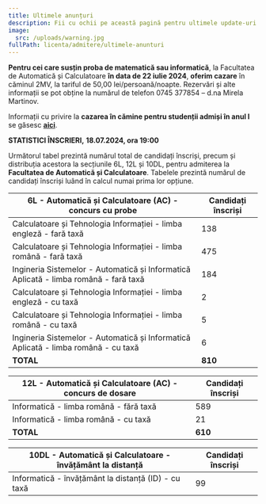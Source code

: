 ```yaml
---
title: Ultimele anunțuri
description: Fii cu ochii pe această pagină pentru ultimele update-uri!
image:
  src: /uploads/warning.jpg
fullPath: licenta/admitere/ultimele-anunturi
---
```

**Pentru cei care susțin proba de matematică sau informatică**, la Facultatea de Automatică și Calculatoare **în data de 22 iulie 2024**, **oferim cazare** în căminul 2MV, la tariful de 50,00 lei/persoană/noapte. Rezervări și alte informații se pot obține la numărul de telefon 0745 377854 – d.na Mirela Martinov.

Informații cu privire la **cazarea în cămine pentru studenții admiși în anul I** se găsesc **[aici](https://admitere.ac.upt.ro/uploads/info-utile-2024.pdf)**.

**STATISTICI ÎNSCRIERI,** **18.07.2024, ora 19:00**

Următorul tabel prezintă numărul total de candidați înscriși, precum și distribuția acestora la secțiunile 6L, 12L și 10DL, pentru admiterea la **Facultatea de Automatică și Calculatoare**. Tabelele prezintă numărul de candidați înscriși luând în calcul numai prima lor opțiune.

| **6L - Automatică și Calculatoare (AC) - concurs cu probe**                          | **Candidați înscriși** |
| ------------------------------------------------------------------------------------ | ---------------------- |
| Calculatoare și Tehnologia Informației - limba engleză - fară taxă                   | 138                    |
| Calculatoare și Tehnologia Informației - limba română - fară taxă                    | 475                    |
| Ingineria Sistemelor - Automatică și Informatică Aplicată - limba română - fară taxă | 184                    |
| Calculatoare și Tehnologia Informației - limba engleză - cu taxă                     | 2                      |
| Calculatoare și Tehnologia Informației - limba română - cu taxă                      | 5                      |
| Ingineria Sistemelor - Automatică și Informatică Aplicată - limba română - cu taxă   | 6                      |
| **TOTAL**                                                                            | **810**                |

| **12L - Automatică și Calculatoare (AC) - concurs de dosare** | **Candidați înscriși** |
| ------------------------------------------------------------- | ---------------------- |
| Informatică - limba română - fără taxă                        | 589                    |
| Informatică - limba română - cu taxă                          | 21                     |
| **TOTAL**                                                     | **610**                |

| **10DL - Automatică și Calculatoare - învățământ la distanță** | **Candidați înscriși** |
| -------------------------------------------------------------- | ---------------------- |
| Informatică - învățământ la distanță (ID) - cu taxă            | 99                     |